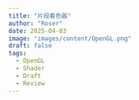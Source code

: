 ```yaml
---
title: "片段着色器"
author: "Roser"
date: 2025-04-03
image: "images/content/OpenGL.png"
draft: false
tags:
  - OpenGL
  - Shader
  - Draft
  - Review
---
```

